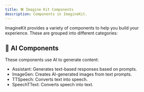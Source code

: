 ```yaml
---
title: 🛠️ Imagine Kit Components
description: Components in ImagineKit.
---
```


ImagineKit provides a variety of components to help you build your experience. These are grouped into different categories:

## 🤖 AI Components

These components use AI to generate content:
- Assistant: Generates text-based responses based on prompts.
- ImageGen: Creates AI-generated images from text prompts.
- TTSpeech: Converts text into speech.
- SpeechTText: Converts speech into text.
